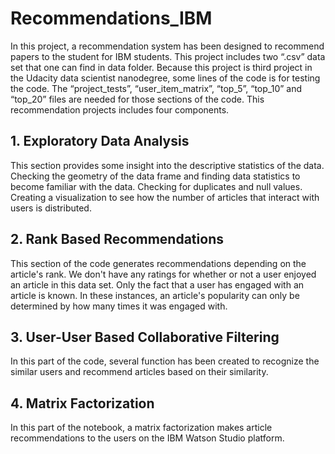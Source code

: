 # Recommendations_IBM
In this project, a recommendation system has been designed to recommend papers to the student for IBM students. This project includes two “.csv” data set that one can find in data folder. Because this project is third project in the Udacity data scientist nanodegree, some lines of the code is for testing the code. The “project_tests”, “user_item_matrix”, “top_5”, “top_10” and “top_20” files are needed for those sections of the code. This recommendation projects includes four components. 

## 1.	Exploratory Data Analysis
This section provides some insight into the descriptive statistics of the data. Checking the geometry of the data frame and finding data statistics to become familiar with the data. Checking for duplicates and null values. Creating a visualization to see how the number of articles that interact with users is distributed. 

## 2. Rank Based Recommendations
This section of the code generates recommendations depending on the article's rank. We don't have any ratings for whether or not a user enjoyed an article in this data set. Only the fact that a user has engaged with an article is known. In these instances, an article's popularity can only be determined by how many times it was engaged with.

## 3. User-User Based Collaborative Filtering 
In this part of the code, several function has been created to recognize the similar users and recommend articles based on their similarity. 

## 4. Matrix Factorization
In this part of the notebook, a matrix factorization makes article recommendations to the users on the IBM Watson Studio platform.

